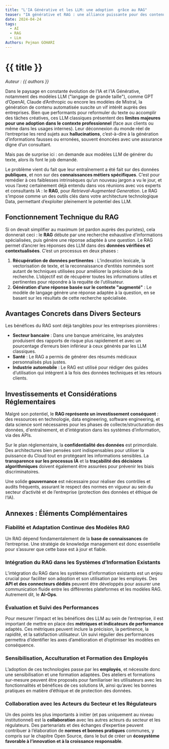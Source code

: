 ```yaml
---
title: "L'IA Générative et les LLM: une adoption  grâce au RAG"
teaser: "IA générative et RAG : une alliance puissante pour des contenus fiables et contextualisés en entreprise. Mais est-ce la solution idéale pour vous ? Découvrez les avantages et enjeux dans cet article."
date: 2024-04-24
tags:
  - AI
  - RAG
  - LLm
Authors: Pejman GOHARI
---
```


# {{ title }}
_Auteur : {{ authors }}_


Dans le paysage en constante évolution de l’IA et l’IA Générative, notamment des modèles LLM ("langage de grande taille"), comme GPT d’OpenAI, Claude d’Anthropic ou encore les modèles de Mistral, la génération de contenu automatisée suscite un vif intérêt auprès des entreprises. Bien que performants pour reformuler du texte ou accomplir des tâches créatives, ces LLM classiques présentent des **limites majeures pour une adoption dans le contexte professionnel** (face aux clients ou même dans les usages internes). Leur déconnexion du monde réel de l’entreprise les rend sujets aux **hallucinations**, c’est-à-dire à la génération d’informations fausses ou erronées, souvent énoncées avec une assurance digne d’un consultant. 

Mais pas de surprise ici : on demande aux modèles LLM de générer du texte, alors ils font le job demandé.

Le problème vient du fait que leur entraînement a été fait sur des données **publiques**, et non sur des **connaissances métiers spécifiques**. C’est pour remédier à ces faiblesses intrinsèques qu’un nouveau jargon a vu le jour, et vous l’avez certainement déjà entendu dans vos réunions avec vos experts et consultants IA : le **RAG**, pour *Retrieval-Augmented Generation*. Le RAG s’impose comme un des outils clés dans votre architecture technologique Data, permettant d’exploiter pleinement le potentiel des LLM.

## Fonctionnement Technique du RAG

Si on devait simplifier au maximum (et pardon auprès des puristes), cela donnerait ceci : le **RAG** débute par une recherche exhaustive d’informations spécialisées, puis génère une réponse adaptée à une question. Le RAG permet d’ancrer les réponses des LLM dans des **données vérifiées et contextualisées**. C’est un processus en deux phases :

1. **Récupération de données pertinentes** : L’indexation lexicale, la vectorisation de texte, et la reconnaissance d’entités nommées sont autant de techniques utilisées pour améliorer la précision de la recherche. L’objectif est de récupérer toutes les informations utiles et pertinentes pour répondre à la requête de l’utilisateur.
2. **Génération d’une réponse basée sur le contexte "augmenté"** : Le modèle de langage génère une réponse adaptée à la question, en se basant sur les résultats de cette recherche spécialisée.

## Avantages Concrets dans Divers Secteurs

Les bénéfices du RAG sont déjà tangibles pour les entreprises pionnières :

- **Secteur bancaire** : Dans une banque américaine, les analystes produisent des rapports de risque plus rapidement et avec un pourcentage d’erreurs bien inférieur à ceux générés par les LLM classiques.
- **Santé** : Le RAG a permis de générer des résumés médicaux personnalisés plus justes.
- **Industrie automobile** : Le RAG est utilisé pour rédiger des guides d’utilisation qui intègrent à la fois des données techniques et les retours clients.

## Investissements et Considérations Réglementaires

Malgré son potentiel, le **RAG représente un investissement conséquent** : des ressources en technologie, data engineering, software engineering, et data science sont nécessaires pour les phases de collecte/structuration des données, d'entraînement, et d’intégration dans les systèmes d’information, via des APIs.

Sur le plan réglementaire, la **confidentialité des données** est primordiale. Des architectures bien pensées sont indispensables pour utiliser la puissance du Cloud tout en protégeant les informations sensibles. La **transparence sur les processus IA** et la **traçabilité des décisions algorithmiques** doivent également être assurées pour prévenir les biais discriminatoires.

Une solide **gouvernance** est nécessaire pour réaliser des contrôles et audits fréquents, assurant le respect des normes en vigueur au sein du secteur d’activité et de l’entreprise (protection des données et éthique de l’IA).

## Annexes : Éléments Complémentaires

### Fiabilité et Adaptation Continue des Modèles RAG

Un RAG dépend fondamentalement de la **base de connaissances** de l’entreprise. Une stratégie de knowledge management est donc essentielle pour s’assurer que cette base est à jour et fiable.

### Intégration du RAG dans les Systèmes d’Information Existants

L’intégration du RAG dans les systèmes d’information existants est un enjeu crucial pour faciliter son adoption et son utilisation par les employés. Des **API et des connecteurs dédiés** peuvent être développés pour assurer une communication fluide entre les différentes plateformes et les modèles RAG. Autrement dit, le **AI-Ops**.

### Évaluation et Suivi des Performances

Pour mesurer l’impact et les bénéfices des LLM au sein de l’entreprise, il est important de mettre en place des **métriques et indicateurs de performance** adaptés. Ces métriques peuvent inclure la précision, la pertinence, la rapidité, et la satisfaction utilisateur. Un suivi régulier des performances permettra d’identifier les axes d’amélioration et d’optimiser les modèles en conséquence.

### Sensibilisation, Acculturation et Formation des Employés

L’adoption de ces technologies passe par les **employés**, et nécessite donc une sensibilisation et une formation adaptées. Des ateliers et formations sur-mesure peuvent être proposés pour familiariser les utilisateurs avec les fonctionnalités et bénéfices de ces solutions IA, ainsi qu’avec les bonnes pratiques en matière d’éthique et de protection des données.

### Collaboration avec les Acteurs du Secteur et les Régulateurs

Un des points les plus importants à initier (et pas uniquement au niveau institutionnel) est la **collaboration** avec les autres acteurs du secteur et les régulateurs. Des partenariats et des échanges d’expertise peuvent contribuer à l’élaboration de **normes et bonnes pratiques** communes, y compris sur le chapitre Open Source, dans le but de créer un **écosystème favorable à l’innovation et à la croissance responsable**.
